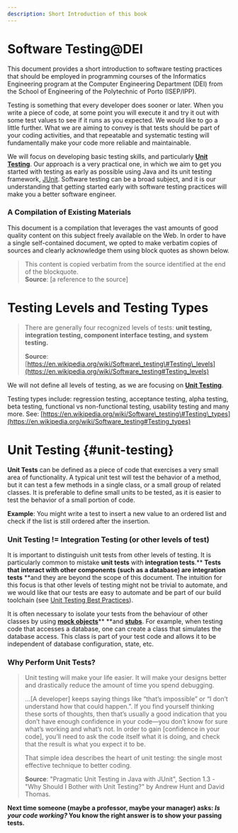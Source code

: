 ```yaml
---
description: Short Introduction of this book
---
```


# Software Testing@DEI

This document provides a short introduction to software testing practices that should be employed in programming courses of the Informatics Engineering program at the Computer Engineering Department \(DEI\) from the School of Engineering of the Polytechnic of Porto \(ISEP/IPP\).

Testing is something that every developer does sooner or later. When you write a piece of code, at some point you will execute it and try it out with some test values to see if it runs as you expected. We would like to go a little further. What we are aiming to convey is that tests should be part of your coding activities, and that repeatable and systematic testing will fundamentally make your code more reliable and maintainable.

We will focus on developing basic testing skills, and particularly [**Unit Testing**](#unit-testing). Our approach is a very practical one, in which we aim to get you started with testing as early as possible using Java and its unit testing framework, [JUnit](http://junit.org/junit4/). Software testing can be a broad subject, and it is our understanding that getting started early with software testing practices will make you a better software engineer.

### A Compilation of Existing Materials

This document is a compilation that leverages the vast amounts of good quality content on this subject freely available on the Web. In order to have a single self-contained document, we opted to make verbatim copies of sources and clearly acknowledge them using block quotes as shown below.

> This content is copied verbatim from the source identified at the end of the blockquote.  
> **Source**: \[a reference to the source\]

# Testing Levels and Testing Types

> There are generally four recognized levels of tests: **unit testing, integration testing, component interface testing, and system testing.**
>
> **Source**: [https://en.wikipedia.org/wiki/Software\_testing\#Testing\_levels](https://en.wikipedia.org/wiki/Software_testing#Testing_levels)

We will not define all levels of testing, as we are focusing on [**Unit Testing**](#unit-testing).

Testing types include: regression testing, acceptance testing, alpha testing, beta testing, functional vs non-functional testing, usability testing and many more. See: [https://en.wikipedia.org/wiki/Software\_testing\#Testing\_types](https://en.wikipedia.org/wiki/Software_testing#Testing_types)

# Unit Testing {#unit-testing}

**Unit Tests** can be defined as a piece of code that exercises a very small area of functionality. A typical unit test will test the behavior of a method, but it can test a few methods in a single class, or a small group of related classes. It is preferable to define small units to be tested, as it is easier to test the behavior of a small portion of code.

**Example**: You might write a test to insert a new value to an ordered list and check if the list is still ordered after the insertion.

### **Unit Testing != Integration Testing \(or other levels of test\)**

It is important to distinguish unit tests from other levels of testing. It is particularly common to mistake **unit tests** with **integration tests**.** **Tests that interact with other components \(such as a database\) are integration tests** **and they are beyond the scope of this document. The intuition for this focus is that other levels of testing might not be trivial to automate, and we would like that our tests are easy to automate and be part of our build toolchain \(see [Unit Testing Best Practices](/chapter1.md)\).

It is often necessary to isolate your tests from the behaviour of other classes by using [**mock objects**](https://en.wikipedia.org/wiki/Mock_object)** **and [**stubs**](https://en.wikipedia.org/wiki/Test_stub). For example, when testing code that accesses a database, one can create a class that simulates the database access. This class is part of your test code and allows it to be independent of database configuration, state, etc.

### Why Perform Unit Tests?

> Unit testing will make your life easier. It will make your designs better and drastically reduce the amount of time you spend debugging.
>
> ...\[A developer\] keeps saying things like “that’s impossible” or “I don’t understand how that could happen.”. If you find yourself thinking these sorts of thoughts, then that’s usually a good indication that you don’t have enough confidence in your code—you don’t know for sure what’s working and what’s not. In order to gain \[confidence in your code\], you’ll need to ask the code itself what it is doing, and check that the result is what you expect it to be.
>
> That simple idea describes the heart of unit testing: the single most effective technique to better coding.
>
> **Source**: "Pragmatic Unit Testing in Java with JUnit", Section 1.3 - "Why Should I Bother with Unit Testing?" by Andrew Hunt and David Thomas.

**Next time someone \(maybe a professor, maybe your manager\) asks: **_**Is your code working?**_** You know the right answer is to show your passing tests.**

